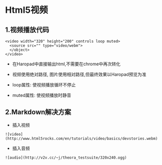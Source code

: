 # Html5视频

## 1.视频播放代码
~~~
<video width="320" height="200" controls loop muted>
  <source src="" type="video/webm">
  </object> 
</video>
~~~

- 在Haropad中直接输出html,不需要在chrome中再次转化

- 视频使用绝对路径, 图片使用相对路径,但最终效果以Haropad预览为准

- loop属性: 使视频播放循环不停止

- muted属性: 使视频播放时静音

## 2.Markdown解决方案
- 插入视频
~~~
![video](http://www.html5rocks.com/en/tutorials/video/basics/devstories.webm)
~~~
- 插入音频
~~~
![audio](http://v2v.cc/~j/theora_testsuite/320x240.ogg)
~~~

